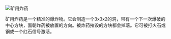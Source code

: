 ![矿用炸药](block:betterwithmods:mining_charge)

矿用炸药是一个精准的爆炸物。它会制造一个3x3x2的洞，带有一个下一次爆破的中心方块，面朝炸药被放置的方向。被炸药摧毁的方块都会掉落。它可被打火石或钢或一个红石信号激活。 